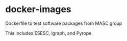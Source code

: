 # docker-images

 Dockerfile to test software packages from MASC group

 This includes ESESC, lgraph, and Pyrope

